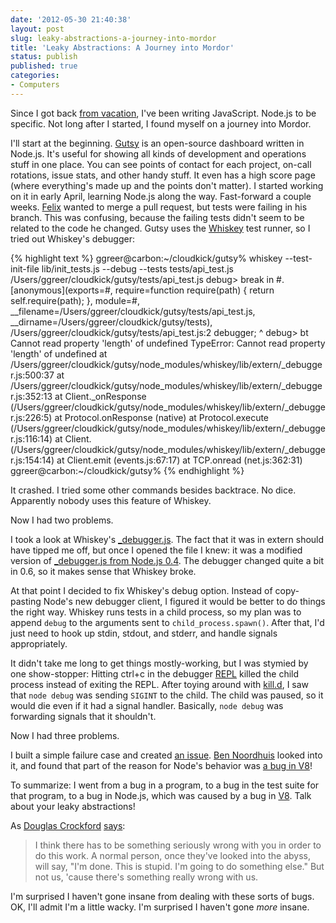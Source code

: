 ```yaml
---
date: '2012-05-30 21:40:38'
layout: post
slug: leaky-abstractions-a-journey-into-mordor
title: 'Leaky Abstractions: A Journey into Mordor'
status: publish
published: true
categories:
- Computers
---
```


Since I got back [from vacation](/2012/03/19/japan-trip/), I've been writing JavaScript. Node.js to be specific. Not long after I started, I found myself on a journey into Mordor.

I'll start at the beginning. [Gutsy](https://github.com/racker/gutsy) is an open-source dashboard written in Node.js. It's useful for showing all kinds of development and operations stuff in one place. You can see points of contact for each project, on-call rotations, issue stats, and other handy stuff. It even has a high score page (where everything's made up and the points don't matter). I started working on it in early April, learning Node.js along the way. Fast-forward a couple weeks. [Felix](http://www.felixsargent.com/) wanted to merge a pull request, but tests were failing in his branch. This was confusing, because the failing tests didn't seem to be related to the code he changed. Gutsy uses the [Whiskey](https://github.com/cloudkick/whiskey) test runner, so I tried out Whiskey's debugger: 

{% highlight text %}
ggreer@carbon:~/cloudkick/gutsy% whiskey --test-init-file lib/init_tests.js --debug --tests tests/api_test.js
/Users/ggreer/cloudkick/gutsy/tests/api_test.js
debug> break in #<Object>.[anonymous](exports=#<Object>, require=function require(path) {
    return self.require(path);
  }, module=#<Module>, __filename=/Users/ggreer/cloudkick/gutsy/tests/api_test.js, __dirname=/Users/ggreer/cloudkick/gutsy/tests), /Users/ggreer/cloudkick/gutsy/tests/api_test.js:2
debugger;
^
debug> bt
Cannot read property 'length' of undefined
TypeError: Cannot read property 'length' of undefined
    at /Users/ggreer/cloudkick/gutsy/node_modules/whiskey/lib/extern/_debugger.js:500:37
    at /Users/ggreer/cloudkick/gutsy/node_modules/whiskey/lib/extern/_debugger.js:352:13
    at Client._onResponse (/Users/ggreer/cloudkick/gutsy/node_modules/whiskey/lib/extern/_debugger.js:226:5)
    at Protocol.onResponse (native)
    at Protocol.execute (/Users/ggreer/cloudkick/gutsy/node_modules/whiskey/lib/extern/_debugger.js:116:14)
    at Client.<anonymous> (/Users/ggreer/cloudkick/gutsy/node_modules/whiskey/lib/extern/_debugger.js:154:14)
    at Client.emit (events.js:67:17)
    at TCP.onread (net.js:362:31)
ggreer@carbon:~/cloudkick/gutsy%
{% endhighlight %}

It crashed. I tried some other commands besides backtrace. No dice. Apparently nobody uses this feature of Whiskey.

Now I had two problems.

I took a look at Whiskey's [\_debugger.js](https://github.com/cloudkick/whiskey/blob/master/lib/extern/_debugger.js). The fact that it was in extern should have tipped me off, but once I opened the file I knew: it was a modified version of [\_debugger.js from Node.js 0.4](https://github.com/joyent/node/blob/82cfdb88facd946926a40822b6939737e0ebddc4/lib/_debugger.js). The debugger changed quite a bit in 0.6, so it makes sense that Whiskey broke.

At that point I decided to fix Whiskey's debug option. Instead of copy-pasting Node's new debugger client, I figured it would be better to do things the right way. Whiskey runs tests in a child process, so my plan was to append `debug` to the arguments sent to `child_process.spawn()`. After that, I'd just need to hook up stdin, stdout, and stderr, and handle signals appropriately.

It didn't take me long to get things mostly-working, but I was stymied by one show-stopper: Hitting ctrl+c in the debugger [REPL](http://en.wikipedia.org/wiki/Read%E2%80%93eval%E2%80%93print_loop) killed the child process instead of exiting the REPL. After toying around with [kill.d](http://www.brendangregg.com/DTrace/kill.d), I saw that `node debug` was sending `SIGINT` to the child. The child was paused, so it would die even if it had a signal handler. Basically, `node debug` was forwarding signals that it shouldn't.

Now I had three problems.

I built a simple failure case and created [an issue](https://github.com/joyent/node/issues/3167). [Ben Noordhuis](https://github.com/bnoordhuis) looked into it, and found that part of the reason for Node's behavior was [a bug in V8](http://code.google.com/p/v8/issues/detail?id=2098)!

To summarize: I went from a bug in a program, to a bug in the test suite for that program, to a bug in Node.js, which was caused by a bug in [V8](http://code.google.com/p/v8/). Talk about your leaky abstractions!

As [Douglas Crockford](http://www.crockford.com/) [says](http://www.youtube.com/watch?v=taaEzHI9xyY#t=26m50s):

>I think there has to be something seriously wrong with you in order to do this work. A normal person, once they've looked into the abyss, will say, \"I'm done. This is stupid. I'm going to do something else.\" But not us, 'cause there's something really wrong with us.

I'm surprised I haven't gone insane from dealing with these sorts of bugs. OK, I'll admit I'm a little wacky. I'm surprised I haven't gone *more* insane.
